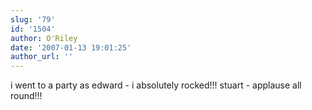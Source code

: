 ```yaml
---
slug: '79'
id: '1504'
author: O'Riley
date: '2007-01-13 19:01:25'
author_url: ''
---
```

i went to a party as edward - i absolutely rocked!!! stuart - applause all round!!!
